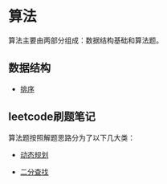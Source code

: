 # 算法<!-- {docsify-ignore-all} -->

算法主要由两部分组成：数据结构基础和算法题。

## 数据结构

* [排序](algorithm/datastructure/排序/)



## leetcode刷题笔记

算法题按照解题思路分为了以下几大类：

* [动态规划](leetcode/dp/)

* [二分查找](algorithm/leetcode/binsearch/)

